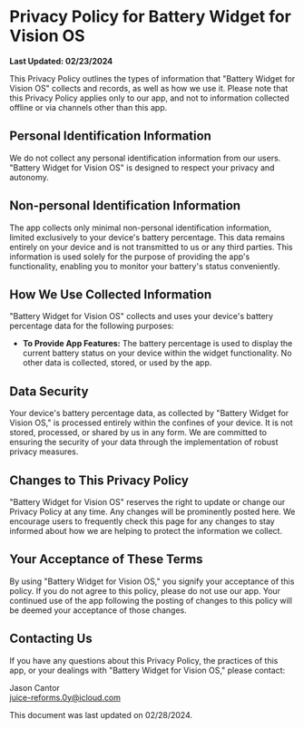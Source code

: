 # Privacy Policy for Battery Widget for Vision OS

**Last Updated: 02/23/2024**

This Privacy Policy outlines the types of information that "Battery Widget for Vision OS" collects and records, as well as how we use it. Please note that this Privacy Policy applies only to our app, and not to information collected offline or via channels other than this app.

## Personal Identification Information

We do not collect any personal identification information from our users. "Battery Widget for Vision OS" is designed to respect your privacy and autonomy.

## Non-personal Identification Information

The app collects only minimal non-personal identification information, limited exclusively to your device's battery percentage. This data remains entirely on your device and is not transmitted to us or any third parties. This information is used solely for the purpose of providing the app's functionality, enabling you to monitor your battery's status conveniently.

## How We Use Collected Information

"Battery Widget for Vision OS" collects and uses your device's battery percentage data for the following purposes:

- **To Provide App Features:** The battery percentage is used to display the current battery status on your device within the widget functionality. No other data is collected, stored, or used by the app.

## Data Security

Your device's battery percentage data, as collected by "Battery Widget for Vision OS," is processed entirely within the confines of your device. It is not stored, processed, or shared by us in any form. We are committed to ensuring the security of your data through the implementation of robust privacy measures.

## Changes to This Privacy Policy

"Battery Widget for Vision OS" reserves the right to update or change our Privacy Policy at any time. Any changes will be prominently posted here. We encourage users to frequently check this page for any changes to stay informed about how we are helping to protect the information we collect.

## Your Acceptance of These Terms

By using "Battery Widget for Vision OS," you signify your acceptance of this policy. If you do not agree to this policy, please do not use our app. Your continued use of the app following the posting of changes to this policy will be deemed your acceptance of those changes.

## Contacting Us

If you have any questions about this Privacy Policy, the practices of this app, or your dealings with "Battery Widget for Vision OS," please contact:

Jason Cantor  
juice-reforms.0y@icloud.com

This document was last updated on 02/28/2024.
